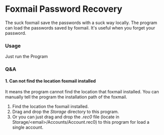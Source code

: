 # Foxmail Password Recovery

The suck foxmail save the passwords with a suck way locally. The program can load the passwords saved by foxmail.
It's useful when you forget your password.

### Usage

Just run the Program

### Q&A

#### 1. Can not find the location foxmail installed

It means the program cannot find the location that foxmail installed. You can manually tell the program the installation path of the foxmail.
1. Find the location the foxmail installed.
2. Drag and drop the *Storage* directory to this program.
3. Or you can just drag and drop the *.rec0* file (locate in Storage/\<email\>/Accounts/Account.rec0) to this program for load a single account.